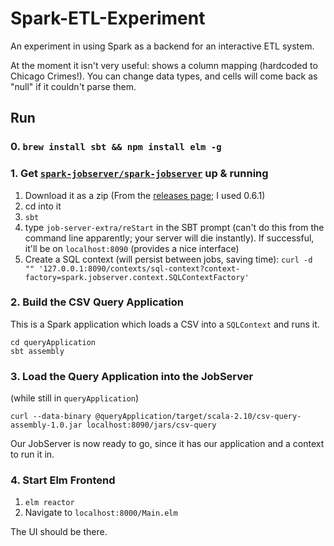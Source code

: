 # Spark-ETL-Experiment

An experiment in using Spark as a backend for an interactive ETL system.

At the moment it isn't very useful: shows a column mapping (hardcoded to Chicago Crimes!). You can change data types, and cells will come back as "null" if it couldn't parse them.

## Run

### 0. `brew install sbt && npm install elm -g`

### 1. Get [`spark-jobserver/spark-jobserver`](https://github.com/spark-jobserver/spark-jobserver/releases) up & running

1. Download it as a zip (From the [releases page](https://github.com/spark-jobserver/spark-jobserver/releases); I used 0.6.1)
2. cd into it
3. `sbt`
4. type `job-server-extra/reStart` in the SBT prompt (can't do this from the command line apparently; your server will die instantly). If successful, it'll be on `localhost:8090` (provides a nice interface)
5. Create a SQL context (will persist between jobs, saving time): `curl -d "" '127.0.0.1:8090/contexts/sql-context?context-factory=spark.jobserver.context.SQLContextFactory'`

### 2. Build the CSV Query Application

This is a Spark application which loads a CSV into a `SQLContext` and runs it.

```
cd queryApplication
sbt assembly
```

### 3. Load the Query Application into the JobServer

(while still in `queryApplication`)

```
curl --data-binary @queryApplication/target/scala-2.10/csv-query-assembly-1.0.jar localhost:8090/jars/csv-query     
```

Our JobServer is now ready to go, since it has our application and a context to run it in.

### 4. Start Elm Frontend

1. `elm reactor`
2. Navigate to `localhost:8000/Main.elm`

The UI should be there.
